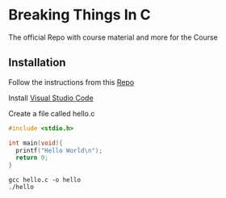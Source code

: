 # Breaking Things In C
The official Repo with course material and more for the Course

## Installation
Follow the instructions from this [Repo](http://bitbucket.es.uni-due.de:7990/projects/TEM/repos/embedded-systems-exercise/browse)

Install [Visual Studio Code](https://code.visualstudio.com)

Create a file called hello.c

```c
#include <stdio.h>

int main(void){
  printf("Hello World\n");
  return 0;
}
```

```
gcc hello.c -o hello
./hello
```
